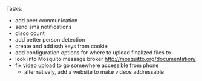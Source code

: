 
Tasks:
* add peer communication
* send sms notifications
* disco count
* add better person detection
* create and add ssh keys from cookie
* add configuration options for where to upload finalized files to
* look into Mosquito message broker http://mosquitto.org/documentation/
* fix video upload to go somewhere accessible from phone
    * alternatively, add a website to make videos addressable

